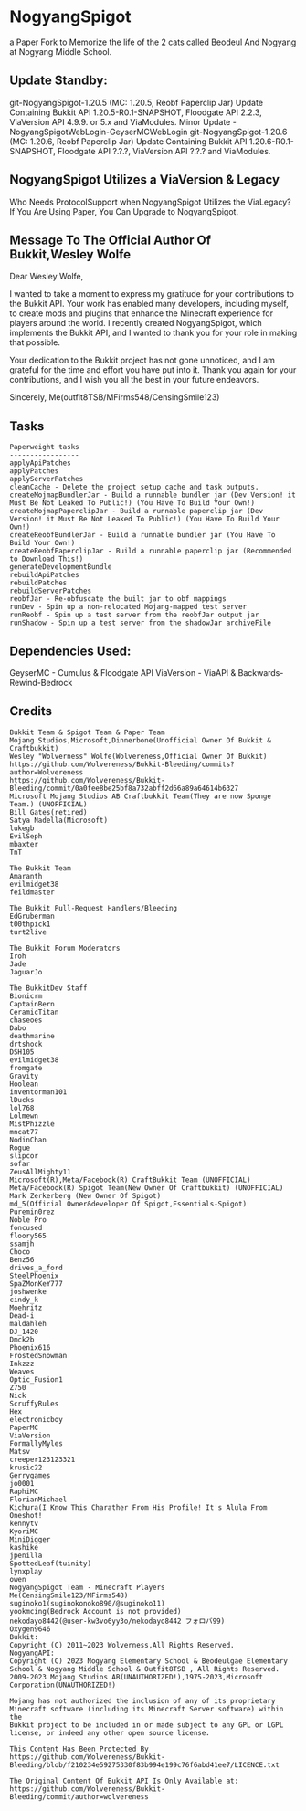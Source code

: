 # NogyangSpigot
a Paper Fork to Memorize the life of the 2 cats called Beodeul And Nogyang at Nogyang Middle School.

## Update Standby:
git-NogyangSpigot-1.20.5 (MC: 1.20.5, Reobf Paperclip Jar)
Update Containing Bukkit API 1.20.5-R0.1-SNAPSHOT, Floodgate API 2.2.3, ViaVersion API 4.9.9. or 5.x and ViaModules.
Minor Update - NogyangSpigotWebLogin-GeyserMCWebLogin
git-NogyangSpigot-1.20.6 (MC: 1.20.6, Reobf Paperclip Jar)
Update Containing Bukkit API 1.20.6-R0.1-SNAPSHOT, Floodgate API ?.?.?, ViaVersion API ?.?.? and ViaModules.

## NogyangSpigot Utilizes a ViaVersion & Legacy
Who Needs ProtocolSupport when NogyangSpigot Utilizes the ViaLegacy?
If You Are Using Paper, You Can Upgrade to NogyangSpigot.

## Message To The Official Author Of Bukkit,Wesley Wolfe
Dear Wesley Wolfe,

I wanted to take a moment to express my gratitude for your contributions to the Bukkit API. Your work has enabled many developers, including myself, to create mods and plugins that enhance the Minecraft experience for players around the world. I recently created NogyangSpigot, which implements the Bukkit API, and I wanted to thank you for your role in making that possible.

Your dedication to the Bukkit project has not gone unnoticed, and I am grateful for the time and effort you have put into it. Thank you again for your contributions, and I wish you all the best in your future endeavors.

Sincerely, Me(outfit8TSB/MFirms548/CensingSmile123)

## Tasks

```
Paperweight tasks
-----------------
applyApiPatches
applyPatches
applyServerPatches
cleanCache - Delete the project setup cache and task outputs.
createMojmapBundlerJar - Build a runnable bundler jar (Dev Version! it Must Be Not Leaked To Public!) (You Have To Build Your Own!)
createMojmapPaperclipJar - Build a runnable paperclip jar (Dev Version! it Must Be Not Leaked To Public!) (You Have To Build Your Own!)
createReobfBundlerJar - Build a runnable bundler jar (You Have To Build Your Own!)
createReobfPaperclipJar - Build a runnable paperclip jar (Recommended to Download This!)
generateDevelopmentBundle
rebuildApiPatches
rebuildPatches
rebuildServerPatches
reobfJar - Re-obfuscate the built jar to obf mappings
runDev - Spin up a non-relocated Mojang-mapped test server
runReobf - Spin up a test server from the reobfJar output jar
runShadow - Spin up a test server from the shadowJar archiveFile
```
## Dependencies Used:
GeyserMC - Cumulus & Floodgate API
ViaVersion - ViaAPI & Backwards-Rewind-Bedrock
## Credits
```
Bukkit Team & Spigot Team & Paper Team
Mojang Studios,Microsoft,Dinnerbone(Unofficial Owner Of Bukkit & Craftbukkit)
Wesley "Wolverness" Wolfe(Wolvereness,Official Owner Of Bukkit)
https://github.com/Wolvereness/Bukkit-Bleeding/commits?author=Wolvereness
https://github.com/Wolvereness/Bukkit-Bleeding/commit/0a0fee8be25bf8a732abff2d66a89a64614b6327
Microsoft Mojang Studios AB Craftbukkit Team(They are now Sponge Team.) (UNOFFICIAL)
Bill Gates(retired)
Satya Nadella(Microsoft)
lukegb
EvilSeph 
mbaxter
TnT

The Bukkit Team
Amaranth
evilmidget38
feildmaster

The Bukkit Pull-Request Handlers/Bleeding
EdGruberman
t00thpick1
turt2live

The Bukkit Forum Moderators
Iroh
Jade
JaguarJo

The BukkitDev Staff
Bionicrm
CaptainBern
CeramicTitan
chaseoes
Dabo
deathmarine
drtshock
DSH105
evilmidget38
fromgate
Gravity
Hoolean
inventorman101
lDucks
lol768
Lolmewn
MistPhizzle
mncat77
NodinChan
Rogue
slipcor
sofar
ZeusAllMighty11
Microsoft(R),Meta/Facebook(R) CraftBukkit Team (UNOFFICIAL)
Meta/Facebook(R) Spigot Team(New Owner Of Craftbukkit) (UNOFFICIAL)
Mark Zerkerberg (New Owner Of Spigot)
md_5(Official Owner&developer Of Spigot,Essentials-Spigot)
Puremin0rez
Noble Pro
foncused
floory565
ssamjh
Choco
Benz56
drives_a_ford
SteelPhoenix
SpaZMonKeY777
joshwenke
cindy_k
Moehritz
Dead-i
maldahleh
DJ_1420
Dmck2b
Phoenix616
FrostedSnowman
Inkzzz
Weaves
Optic_Fusion1
Z750
Nick
ScruffyRules
Hex
electronicboy
PaperMC
ViaVersion
FormallyMyles
Matsv
creeper123123321
krusic22
Gerrygames
jo0001
RaphiMC
FlorianMichael
Kichura(I Know This Charather From His Profile! It's Alula From Oneshot!
kennytv
KyoriMC
MiniDigger
kashike
jpenilla
SpottedLeaf(tuinity)
lynxplay
owen
NogyangSpigot Team - Minecraft Players
Me(CensingSmile123/MFirms548)
suginoko1(suginokonoko890/@suginoko11)
yookmcing(Bedrock Account is not provided)
nekodayo8442(@user-kw3vo6yy3o/nekodayo8442 フォロバ99)
Oxygen9646
Bukkit:
Copyright (C) 2011~2023 Wolverness,All Rights Reserved.
NogyangAPI:
Copyright (C) 2023 Nogyang Elementary School & Beodeulgae Elementary School & Nogyang Middle School & Outfit8TSB , All Rights Reserved.
2009-2023 Mojang Studios AB(UNAUTHORIZED!),1975-2023,Microsoft Corporation(UNAUTHORIZED!)

Mojang has not authorized the inclusion of any of its proprietary
Minecraft software (including its Minecraft Server software) within the
Bukkit project to be included in or made subject to any GPL or LGPL
license, or indeed any other open source license.

This Content Has Been Protected By
https://github.com/Wolvereness/Bukkit-Bleeding/blob/f210234e59275330f83b994e199c76f6abd41ee7/LICENCE.txt

The Original Content Of Bukkit API Is Only Available at:
https://github.com/Wolvereness/Bukkit-Bleeding/commit/author=wolvereness
```
